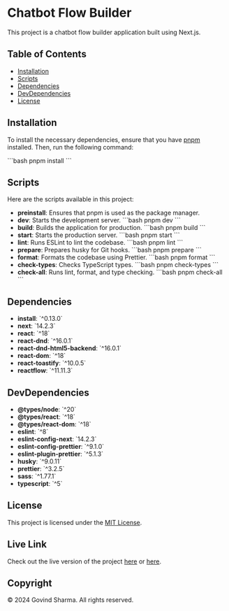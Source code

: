 
# Chatbot Flow Builder

This project is a chatbot flow builder application built using Next.js.

## Table of Contents

- [Installation](#installation)
- [Scripts](#scripts)
- [Dependencies](#dependencies)
- [DevDependencies](#devdependencies)
- [License](#license)

## Installation

To install the necessary dependencies, ensure that you have [pnpm](https://pnpm.io/) installed. Then, run the following command:

\`\`\`bash
pnpm install
\`\`\`

## Scripts

Here are the scripts available in this project:

- **preinstall**: Ensures that pnpm is used as the package manager.
- **dev**: Starts the development server.
  \`\`\`bash
  pnpm dev
  \`\`\`
- **build**: Builds the application for production.
  \`\`\`bash
  pnpm build
  \`\`\`
- **start**: Starts the production server.
  \`\`\`bash
  pnpm start
  \`\`\`
- **lint**: Runs ESLint to lint the codebase.
  \`\`\`bash
  pnpm lint
  \`\`\`
- **prepare**: Prepares husky for Git hooks.
  \`\`\`bash
  pnpm prepare
  \`\`\`
- **format**: Formats the codebase using Prettier.
  \`\`\`bash
  pnpm format
  \`\`\`
- **check-types**: Checks TypeScript types.
  \`\`\`bash
  pnpm check-types
  \`\`\`
- **check-all**: Runs lint, format, and type checking.
  \`\`\`bash
  pnpm check-all
  \`\`\`

## Dependencies

- **install**: \`^0.13.0\`
- **next**: \`14.2.3\`
- **react**: \`^18\`
- **react-dnd**: \`^16.0.1\`
- **react-dnd-html5-backend**: \`^16.0.1\`
- **react-dom**: \`^18\`
- **react-toastify**: \`^10.0.5\`
- **reactflow**: \`^11.11.3\`

## DevDependencies

- **@types/node**: \`^20\`
- **@types/react**: \`^18\`
- **@types/react-dom**: \`^18\`
- **eslint**: \`^8\`
- **eslint-config-next**: \`14.2.3\`
- **eslint-config-prettier**: \`^9.1.0\`
- **eslint-plugin-prettier**: \`^5.1.3\`
- **husky**: \`^9.0.11\`
- **prettier**: \`^3.2.5\`
- **sass**: \`^1.77.1\`
- **typescript**: \`^5\`

## License

This project is licensed under the [MIT License](LICENSE).

## Live Link

Check out the live version of the project [here](chatbot-flow-builder-git-main-govind-ios-projects.vercel.app) or [here](chatbot-flow-builder-efxirepjq-govind-ios-projects.vercel.app).

## Copyright

© 2024 Govind Sharma. All rights reserved.
